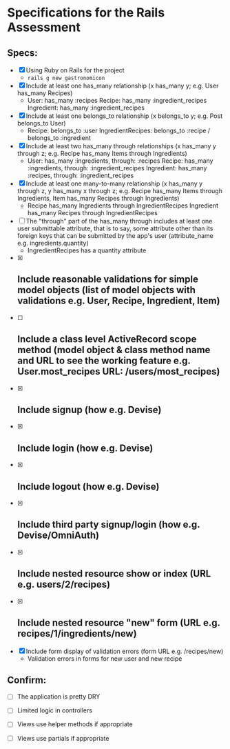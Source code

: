 # Specifications for the Rails Assessment

## Specs:
- [x] Using Ruby on Rails for the project
    - `rails g new gastronomicon`
- [x] Include at least one has_many relationship (x has_many y; e.g. User has_many Recipes) 
    -   User: has_many :recipes
        Recipe: has_many :ingredient_recipes
        Ingredient: has_many :ingredient_recipes
- [x] Include at least one belongs_to relationship (x belongs_to y; e.g. Post belongs_to User)
    -   Recipe: belongs_to :user
        IngredientRecipes: belongs_to :recipe / belongs_to :ingredient
- [x] Include at least two has_many through relationships (x has_many y through z; e.g. Recipe has_many Items through Ingredients)
    -   User: has_many :ingredients, through: :recipes
        Recipe: has_many :ingredients, through: :ingredient_recipes
        Ingredient: has_many :recipes, through: :ingredient_recipes
- [x] Include at least one many-to-many relationship (x has_many y through z, y has_many x through z; e.g. Recipe has_many Items through Ingredients, Item has_many Recipes through Ingredients)
    -   Recipe has_many Ingredients through IngredientRecipes
        Ingredient has_many Recipes through IngredientRecipes
- [ ] The "through" part of the has_many through includes at least one user submittable attribute, that is to say, some attribute other than its foreign keys that can be submitted by the app's user (attribute_name e.g. ingredients.quantity)
    - IngredientRecipes has a quantity attribute
- [x] Include reasonable validations for simple model objects (list of model objects with validations e.g. User, Recipe, Ingredient, Item)
    - 
- [ ] Include a class level ActiveRecord scope method (model object & class method name and URL to see the working feature e.g. User.most_recipes URL: /users/most_recipes)
    - 
- [x] Include signup (how e.g. Devise)
    - 
- [x] Include login (how e.g. Devise)
    - 
- [x] Include logout (how e.g. Devise)
    - 
- [x] Include third party signup/login (how e.g. Devise/OmniAuth)
    - 
- [x] Include nested resource show or index (URL e.g. users/2/recipes)
    - 
- [x] Include nested resource "new" form (URL e.g. recipes/1/ingredients/new)
    - 
- [x] Include form display of validation errors (form URL e.g. /recipes/new)
    - Validation errors in forms for new user and new recipe
## Confirm:
- [ ] The application is pretty DRY

- [ ] Limited logic in controllers

- [ ] Views use helper methods if appropriate

- [ ] Views use partials if appropriate
